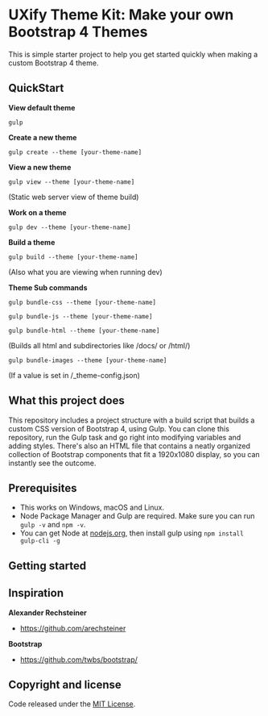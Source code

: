 # UXify Theme Kit: Make your own Bootstrap 4 Themes

This is simple starter project to help you get started quickly when making a custom Bootstrap 4 theme.

## QuickStart

**View default theme**

`gulp`

**Create a new theme**

`gulp create --theme [your-theme-name]`

**View a new theme**

`gulp view --theme [your-theme-name]`

(Static web server view of theme build)

**Work on a theme**

`gulp dev --theme [your-theme-name]`

**Build a theme**

`gulp build --theme [your-theme-name]`

(Also what you are viewing when running dev)

**Theme Sub commands**

`gulp bundle-css --theme [your-theme-name]`

`gulp bundle-js --theme [your-theme-name]`

`gulp bundle-html --theme [your-theme-name]`

(Builds all html and subdirectories like /docs/ or /html/)

`gulp bundle-images --theme [your-theme-name]`

(If a value is set in /\_theme-config.json)

## What this project does

This repository includes a project structure with a build script that builds a custom CSS version of Bootstrap 4, using Gulp. You can
clone this repository, run the Gulp task and go right into modifying variables and adding styles. There's also an HTML file that contains
a neatly organized collection of Bootstrap components that fit a 1920x1080 display, so you can instantly see the outcome.

## Prerequisites

- This works on Windows, macOS and Linux.
- Node Package Manager and Gulp are required. Make sure you can run `gulp -v` and `npm -v`.
- You can get Node at [nodejs.org](https://nodejs.org), then install gulp using `npm install gulp-cli -g`

## Getting started



## Inspiration

**Alexander Rechsteiner**

- <https://github.com/arechsteiner>

**Bootstrap**

- <https://github.com/twbs/bootstrap/>

## Copyright and license

Code released under the [MIT License](https://opensource.org/licenses/MIT).
